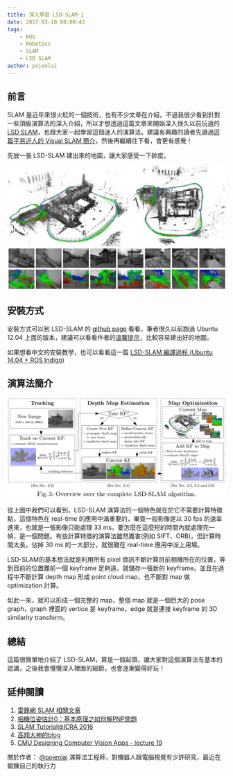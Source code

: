 ```yaml
---
title: 深入學習 LSD-SLAM-1
date: 2017-03-18 00:00:43
tags:
    - ROS
    - Robotics
    - SLAM
    - LSD SLAM
author: pojenlai
---
```


## 前言

SLAM 是近年來很火紅的一個技術，也有不少文章在介紹，不過我很少看到針對一些頂級演算法的深入介紹，所以才想透過這篇文章來開始深入很久以前玩過的[LSD SLAM](http://vision.in.tum.de/research/vslam/lsdslam)，也跟大家一起學習這個迷人的演算法。建議有興趣的讀者先讀過[這篇平易近人的 Visual SLAM 簡介](http://www.leiphone.com/news/201607/GLQj0wrjKD4eHvq5.html)，然後再繼續往下看，會更有感覺！

先放一張 LSD-SLAM 建出來的地圖，讓大家感受一下帥度。

![lsd-cool](/img/pojenlai/lsd-slam-1-1.JPG)

## 安裝方式

安裝方式可以到 LSD-SLAM 的 [github page](https://github.com/tum-vision/lsd_slam#2-installation) 看看，筆者很久以前跑過 Ubuntu 12.04 上面的版本，建議可以看看作者的[溫馨提示](https://github.com/tum-vision/lsd_slam#316-general-notes-for-good-results)，比較容易建出好的地圖。

如果想看中文的安裝教學，也可以看看這一篇 [LSD-SLAM 編譯過程 (Ubuntu 14.04 + ROS Indigo)](http://blog.csdn.net/xueyinhualuo/article/details/48490939)

## 演算法簡介

![lsd-algo](/img/pojenlai/lsd-slam-1-2.PNG)

從上圖中我們可以看到，LSD-SLAM 演算法的一個特色就在於它不需要計算特徵點，這個特色在 real-time 的應用中滿重要的，畢竟一般影像是以 30 fps
的速率進來，也就是一張影像只能處理 33 ms，要怎麼在這麼短的時間內就處理完一幀，是一個問題。有些計算特徵的演算法雖然厲害(例如 SIFT、ORB)，但計算時間太長，佔掉 30 ms 的一大部分，就很難在 real-time 應用中派上用場。

LSD-SLAM的基本想法就是利用所有 pixel 資訊不斷計算目前相機所在的位置，等到目前的位置離前一個 keyframe 足夠遠，就儲存一張新的 keyframe。並且在過程中不斷計算 depth map 形成 point cloud map，也不斷對 map 做 optimization 計算。

如此一來，就可以形成一個完整的 map，整個 map 就是一個巨大的 pose graph，graph 裡面的 vertice 是 keyframe，edge 就是連接 keyframe 的 3D similarity transform。

## 總結

這篇很簡單地介紹了 LSD-SLAM，算是一個起頭，讓大家對這個演算法有基本的認識，之後我會慢慢深入裡面的細節，也會逐漸變得好玩！

## 延伸閱讀

1. [雷鋒網 SLAM 相關文章](http://www.leiphone.com/tag/SLAM)
2. [相機位姿估計0：基本原理之如何解PNP問題](http://www.cnblogs.com/singlex/p/pose_estimation_0.html)
3. [SLAM Tutorial@ICRA 2016](http://www.dis.uniroma1.it/~labrococo/tutorial_icra_2016/)
4. [高翔大神的blog](http://www.cnblogs.com/gaoxiang12/tag/%E8%A7%86%E8%A7%89SLAM/)
5. [CMU Designing Computer Vision Apps - lecture 19](http://16623.courses.cs.cmu.edu/slides/Lecture_19.pdf)

關於作者：
[@pojenlai](https://pojenlai.wordpress.com/) 演算法工程師，對機器人跟電腦視覺有少許研究，最近在鍛鍊自己的執行力

